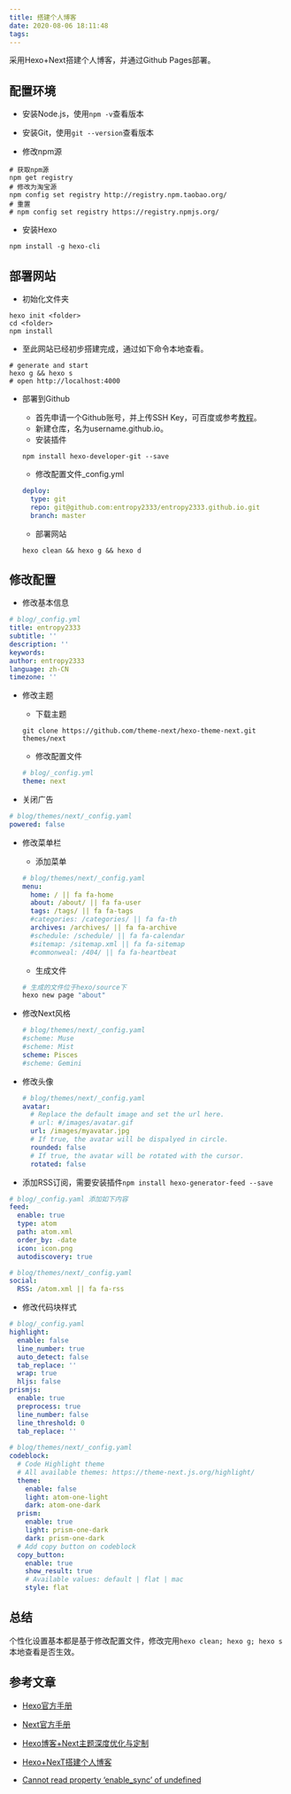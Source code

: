```yaml
---
title: 搭建个人博客
date: 2020-08-06 18:11:48
tags:
---
```

采用Hexo+Next搭建个人博客，并通过Github Pages部署。

<!--more-->

## 配置环境

- 安装Node.js，使用`npm -v`查看版本

- 安装Git，使用`git --version`查看版本

- 修改npm源

```shell
# 获取npm源
npm get registry
# 修改为淘宝源
npm config set registry http://registry.npm.taobao.org/
# 重置
# npm config set registry https://registry.npmjs.org/
```

- 安装Hexo

```shell
npm install -g hexo-cli
```

## 部署网站

- 初始化文件夹

```shell
hexo init <folder>
cd <folder>
npm install
```

- 至此网站已经初步搭建完成，通过如下命令本地查看。

```shell
# generate and start
hexo g && hexo s
# open http://localhost:4000
```

- 部署到Github

  - 首先申请一个Github账号，并上传SSH Key，可百度或参考[教程](https://www.cnblogs.com/itmyhome/p/4131245.html)。
  - 新建仓库，名为username.github.io。
  - 安装插件

  ```shell
  npm install hexo-developer-git --save
  ```

  - 修改配置文件_config.yml

  ```yaml
  deploy:
    type: git
    repo: git@github.com:entropy2333/entropy2333.github.io.git
    branch: master
  ```

  - 部署网站

  ```shell
  hexo clean && hexo g && hexo d
  ```

## 修改配置

- 修改基本信息

```yaml
# blog/_config.yml
title: entropy2333
subtitle: ''
description: ''
keywords:
author: entropy2333
language: zh-CN
timezone: ''
```

- 修改主题

  - 下载主题

  ```shell
  git clone https://github.com/theme-next/hexo-theme-next.git themes/next
  ```

  - 修改配置文件

  ```yaml
  # blog/_config.yml
  theme: next
  ```
- 关闭广告

```yaml
# blog/themes/next/_config.yaml
powered: false
```

- 修改菜单栏

  - 添加菜单

  ```yaml
  # blog/themes/next/_config.yaml
  menu:
    home: / || fa fa-home
    about: /about/ || fa fa-user
    tags: /tags/ || fa fa-tags
    #categories: /categories/ || fa fa-th
    archives: /archives/ || fa fa-archive
    #schedule: /schedule/ || fa fa-calendar
    #sitemap: /sitemap.xml || fa fa-sitemap
    #commonweal: /404/ || fa fa-heartbeat
  ```

  - 生成文件

  ```bash
  # 生成的文件位于hexo/source下
  hexo new page "about"
  ```
- 修改Next风格

  ```yaml
  # blog/themes/next/_config.yaml
  #scheme: Muse
  #scheme: Mist
  scheme: Pisces
  #scheme: Gemini
  ```
- 修改头像

  ```yaml
  # blog/themes/next/_config.yaml
  avatar:
    # Replace the default image and set the url here.
    # url: #/images/avatar.gif
    url: /images/myavatar.jpg
    # If true, the avatar will be dispalyed in circle.
    rounded: false
    # If true, the avatar will be rotated with the cursor.
    rotated: false
  ```

- 添加RSS订阅，需要安装插件`npm install hexo-generator-feed --save`

```yaml
# blog/_config.yaml 添加如下内容
feed:
  enable: true
  type: atom
  path: atom.xml
  order_by: -date
  icon: icon.png
  autodiscovery: true

# blog/themes/next/_config.yaml
social:
  RSS: /atom.xml || fa fa-rss
```

- 修改代码块样式

```yaml
# blog/_config.yaml
highlight:
  enable: false
  line_number: true
  auto_detect: false
  tab_replace: ''
  wrap: true
  hljs: false
prismjs:
  enable: true
  preprocess: true
  line_number: false
  line_threshold: 0
  tab_replace: ''
 
# blog/themes/next/_config.yaml
codeblock:
  # Code Highlight theme
  # All available themes: https://theme-next.js.org/highlight/
  theme:
    enable: false
    light: atom-one-light
    dark: atom-one-dark
  prism:
    enable: true
    light: prism-one-dark
    dark: prism-one-dark
  # Add copy button on codeblock
  copy_button:
    enable: true
    show_result: true
    # Available values: default | flat | mac
    style: flat
```

## 总结

个性化设置基本都是基于修改配置文件，修改完用`hexo clean; hexo g; hexo s`本地查看是否生效。

## 参考文章

- [Hexo官方手册](https://hexo.io/docs/index.html)
- [Next官方手册](https://theme-next.js.org/docs/)
- [Hexo博客+Next主题深度优化与定制](https://blog.bestzuo.cn/posts/blog-establish.html)

- [Hexo+NexT搭建个人博客](https://www.jianshu.com/p/9f63b925b322)

- [Cannot read property ‘enable_sync’ of undefined](https://blog.csdn.net/qq_33840251/article/details/103899972)
